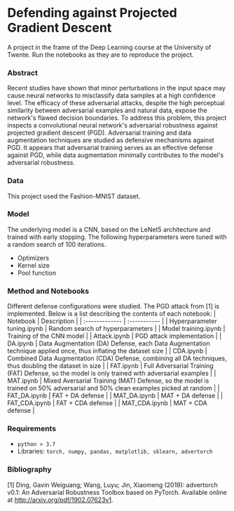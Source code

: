 # Defending against Projected Gradient Descent
A project in the frame of the Deep Learning course at the University of Twente. Run the notebooks as they are to reproduce the project. 

### Abstract
Recent studies have shown that minor perturbations in the input space may cause neural networks to misclassify data samples at a high confidence level. The efficacy of these adversarial attacks, despite the high perceptual similarity between adversarial examples and natural data, expose the network's flawed decision boundaries. To address this problem, this project inspects a convolutional neural network's adversarial robustness against projected gradient descent (PGD). Adversarial training and data augmentation techniques are studied as defensive mechanisms against PGD. It appears that adversarial training serves as an effective defense against PGD, while data augmentation minimally contributes to the model's adversarial robustness.

### Data
This project used the Fashion-MNIST dataset. 

### Model
The underlying model is a CNN, based on the LeNet5 architecture and trained with early stopping. The following hyperparameters were tuned with a random search of 100 iterations. 
- Optimizers
- Kernel size
- Pool function

### Method and Notebooks
Different defense configurations were studied. The PGD attack from [1] is implemented. Below is a list describing the contents of each notebook:
| Notebook       |  Description     |
| :------------- | :-----------  |
|  Hyperparameter tuning.ipynb |  Random search of hyperparameters    |
|  Model training.ipynb   | Training of the CNN model  |
|  Attack.ipynb   | PGD attack implementation  |
|  DA.ipynb   |  Data Augmentation (DA) Defense, each Data Augmentation technique applied once, thus inflating the dataset size  |
|  CDA.ipynb   | Combined Data Augmentation (CDA) Defense, combining all DA techniques, thus doubling the dataset in size |
|  FAT.ipynb   | Full Adversarial Training (FAT) Defense, so the model is only trained with adversarial examples |
|  MAT.ipynb   | Mixed Aversarial Training (MAT) Defense, so the model is trained on 50% adversarial and 50% clean examples picked at random |
|  FAT_DA.ipynb   | FAT + DA defense     |
|  MAT_DA.ipynb   | MAT + DA defense     |
|  FAT_CDA.ipynb   | FAT + CDA defense     |
|  MAT_CDA.ipynb   | MAT + CDA defense     |

### Requirements
- ```python > 3.7```
- Libraries: ```torch, numpy, pandas, matplotlib, sklearn, advertorch```

### Bibliography
[1] Ding, Gavin Weiguang; Wang, Luyu; Jin, Xiaomeng (2019): advertorch v0.1: An Adversarial Robustness Toolbox based on PyTorch. Available online at http://arxiv.org/pdf/1902.07623v1.
